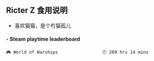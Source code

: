 ## Ricter Z 食用说明
- 喜欢猫猫，是个冇猫孤儿

<!-- steam-box start -->
#### - Steam playtime leaderboard
```text
🎮 World of Warships                 🕘 269 hrs 14 mins
```
<!-- Powered by https://github.com/YouEclipse/steam-box . -->
<!-- steam-box end -->
